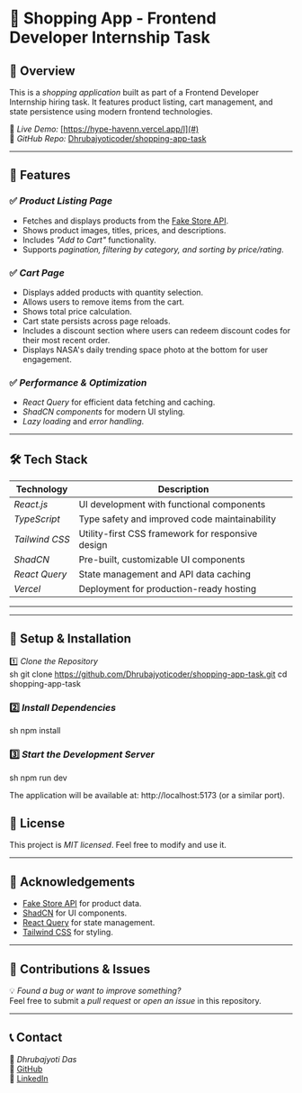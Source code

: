# 🛒 Shopping App - Frontend Developer Internship Task

## 📌 Overview

This is a *shopping application* built as part of a Frontend Developer Internship hiring task. It features product listing, cart management, and state persistence using modern frontend technologies.

🔗 *Live Demo:* [https://hype-havenn.vercel.app/l](#)  
🔗 *GitHub Repo:* [Dhrubajyoticoder/shopping-app-task](https://github.com/Dhrubajyoticoder/shopping-app-task)  

---

## 🚀 Features

### ✅ *Product Listing Page*
- Fetches and displays products from the [Fake Store API](https://fakestoreapi.com/docs).
- Shows product images, titles, prices, and descriptions.
- Includes *"Add to Cart"* functionality.
- Supports *pagination, filtering by category, and sorting by price/rating*.

### ✅ *Cart Page*
- Displays added products with quantity selection.
- Allows users to remove items from the cart.
- Shows total price calculation.
- Cart state persists across page reloads.
- Includes a discount section where users can redeem discount codes for their most recent order.
- Displays NASA's daily trending space photo at the bottom for user engagement.

### ✅ *Performance & Optimization*
- *React Query* for efficient data fetching and caching.
- *ShadCN components* for modern UI styling.
- *Lazy loading* and *error handling*.

---

## 🛠 Tech Stack

| Technology      | Description                            |
|----------------|----------------------------------------|
| *React.js*   | UI development with functional components |
| *TypeScript* | Type safety and improved code maintainability |
| *Tailwind CSS* | Utility-first CSS framework for responsive design |
| *ShadCN*     | Pre-built, customizable UI components |
| *React Query* | State management and API data caching |
| *Vercel*     | Deployment for production-ready hosting |

---


---

## 🔧 Setup & Installation

1️⃣ *Clone the Repository*  
sh
git clone https://github.com/Dhrubajyoticoder/shopping-app-task.git
cd shopping-app-task


### 2️⃣ *Install Dependencies* ###
sh
npm install

### 3️⃣ *Start the Development Server* ###
sh
npm run dev


The application will be available at: http://localhost:5173 (or a similar port). 


## 📜 License
This project is *MIT licensed*. Feel free to modify and use it.

---

## 🙌 Acknowledgements
- [Fake Store API](https://fakestoreapi.com/) for product data.  
- [ShadCN](https://ui.shadcn.com/) for UI components.  
- [React Query](https://tanstack.com/query/latest) for state management.  
- [Tailwind CSS](https://tailwindcss.com/) for styling.  

---

## 📌 Contributions & Issues
💡 *Found a bug or want to improve something?*  
Feel free to submit a *pull request* or *open an issue* in this repository.

---

## 📞 Contact  
📩 *Dhrubajyoti Das*  
🔗 [GitHub](https://github.com/Dhrubajyoticoder)  
🔗 [LinkedIn](https://www.linkedin.com/in/dhrubajyoti-das-83b4662b6/)
